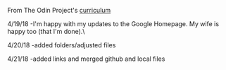 From The Odin Project's [curriculum](http://www.theodinproject.com/courses/web-development-101/lessons/html-css)

4/19/18
-I'm happy with my updates to the Google Homepage. My wife is happy too (that I'm done).\

4/20/18 
-added folders/adjusted files

4/21/18
-added links and merged github and local files